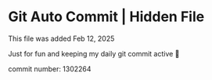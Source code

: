 # Git Auto Commit | Hidden File

This file was added Feb 12, 2025

Just for fun and keeping my daily git commit active 🤪

commit number: 1302264
